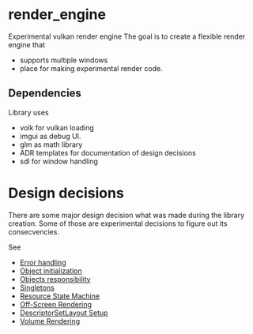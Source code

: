 # render_engine
Experimental vulkan render engine
The goal is to create a flexible render engine that 
 - supports multiple windows
 - place for making experimental render code.

## Dependencies
Library uses 
 - volk for vulkan loading
 - imgui as debug UI.
 - glm as math library
 - ADR templates for documentation of design decisions
 - sdl for window handling

 # Design decisions

 There are some major design decision what was made during the library creation. Some of those are experimental decisions to figure out
 its consecvencies. 

 See 
  - [Error handling](render_engine/documentation/handling-errors.md)
  - [Object initialization](render_engine/documentation/object-initializations.md)
  - [Objects responsibility](render_engine/documentation/objects-responsibility.md)
  - [Singletons](render_engine/documentation/singletons.md)
  - [Resource State Machine](render_engine/documentation/resource-state-machine.md)
  - [Off-Screen Rendering](render_engine/documentation/offscreen-rendering.md)
  - [DescriptorSetLayout Setup](render_engine/documentation/descriptor-set-layout-setup.md)
  - [Volume Rendering](render_engine/documentation/volume-rendering.md)